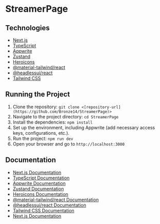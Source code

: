 # StreamerPage

## Technologies

- [Next.js](https://nextjs.org/)
- [TypeScript](https://www.typescriptlang.org/)
- [Appwrite](https://appwrite.io/)
- [Zustand](https://github.com/pmndrs/zustand)
- [Heroicons](https://heroicons.com/)
- [@material-tailwind/react](https://www.npmjs.com/package/@material-tailwind/react)
- [@headlessui/react](https://headlessui.dev/)
- [Tailwind CSS](https://tailwindcss.com/)


## Running the Project

1. Clone the repository: `git clone <[repository-url](https://github.com/Bronze14/StreamerPage)>`
2. Navigate to the project directory: `cd StreamerPage`
3. Install the dependencies: `npm install`
4. Set up the environment, including Appwrite (add necessary access keys, configurations, etc.).
5. Run the project: `npm run dev`
6. Open your browser and go to `http://localhost:3000`


## Documentation


- [Next.js Documentation](https://nextjs.org/docs)
- [TypeScript Documentation](https://www.typescriptlang.org/docs)
- [Appwrite Documentation](https://appwrite.io/docs)
- [Zustand Documentation](https://github.com/pmndrs/zustand#readme)
- [Heroicons Documentation](https://heroicons.com/)
- [@material-tailwind/react Documentation](https://www.npmjs.com/package/@material-tailwind/react)
- [@headlessui/react Documentation](https://headlessui.dev/)
- [Tailwind CSS Documentation](https://tailwindcss.com/docs)
- [Next.js Documentation](https://nextjs.org/docs)


